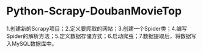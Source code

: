 # Python-Scrapy-DoubanMovieTop
1.创建新的Scrapy项目；2.定义要爬取的网站；3.创建一个Spider类；4.编写Spider的解析方法；5.定义数据存储方式；6.启动爬虫；7.数据提取后，将数据写入MySQL数据库中。
